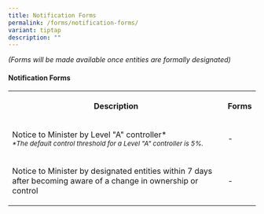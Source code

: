 ```yaml
---
title: Notification Forms
permalink: /forms/notification-forms/
variant: tiptap
description: ""
---
```

<p><em>(Forms will be made available once entities are formally designated)</em>
</p>
<h4><strong>Notification Forms</strong></h4>
<table>
<tbody>
<tr>
<th rowspan="1" colspan="1">
<p>Description</p>
</th>
<th rowspan="1" colspan="1">
<p>Forms</p>
</th>
</tr>
<tr>
<td rowspan="1" colspan="1">
<p>Notice to Minister by Level "A" controller*
<br> <em><sub>*The default control threshold for a Level "A" controller is 5%.</sub></em>
</p>
</td>
<td rowspan="1" colspan="1">
<p>-</p>
</td>
</tr>
<tr>
<td rowspan="1" colspan="1">
<p>Notice to Minister by designated entities within 7 days after becoming
aware of a change in ownership or control</p>
</td>
<td rowspan="1" colspan="1">
<p>-</p>
</td>
</tr>
</tbody>
</table>
<p></p>
<p></p>